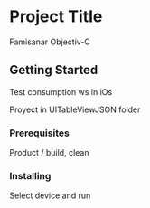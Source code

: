# Project Title

Famisanar Objectiv-C

## Getting Started

Test consumption ws in iOs

Proyect in UITableViewJSON folder

### Prerequisites
Product / build, clean


### Installing

Select device and run
